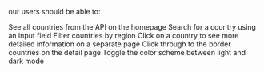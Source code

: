 our users should be able to:

See all countries from the API on the homepage
Search for a country using an input field
Filter countries by region
Click on a country to see more detailed information on a separate page
Click through to the border countries on the detail page
Toggle the color scheme between light and dark mode
